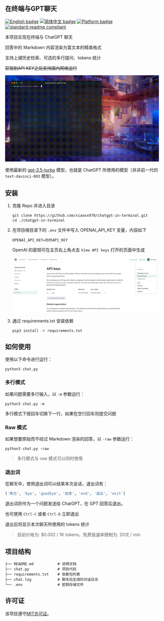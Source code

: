 ## 在终端与GPT聊天

[![English badge](https://img.shields.io/badge/%E8%8B%B1%E6%96%87-English-blue)](./README.md)
[![简体中文 badge](https://img.shields.io/badge/%E7%AE%80%E4%BD%93%E4%B8%AD%E6%96%87-Simplified%20Chinese-blue)](./README.zh-CN.md)
[![Platform badge](https://img.shields.io/badge/Platform-MacOS%7CWindows%7CLinux-green)]()
[![standard-readme compliant](https://img.shields.io/badge/readme%20style-standard-brightgreen.svg)](https://github.com/RichardLitt/standard-readme)

本项目实现在终端与 ChatGPT 聊天

回答中的 Markdown 内容渲染为富文本的精美格式

支持上键历史检索、可选的多行提问、tokens 统计

~~获取到API KEY之后支持国内网络运行~~

![example](README.assets/small.gif)

使用最新的 [gpt-3.5-turbo](https://platform.openai.com/docs/guides/chat/chat-completions-beta) 模型，也就是 ChatGPT 所使用的模型（并非前一代的 `text-davinci-003` 模型）。

## 安装

1. 克隆 Repo 并进入目录

   ```shell
   git clone https://github.com/xiaoxx970/chatgpt-in-terminal.git
   cd ./chatgpt-in-terminal
   ```

2. 在项目根目录下的 `.env` 文件中写入 OPENAI_API_KEY 变量，内容如下

   ```
   OPENAI_API_KEY=你的API_KEY
   ```

   OpenAI 的密钥可在主页右上角点击 `View API keys` 打开的页面中生成

   ![image-20230303233352970](README.assets/image-20230303233352970.png)

3. 通过 requirements.txt 安装依赖

   ```shell
   pip3 install -r requirements.txt
   ```

## 如何使用

使用以下命令进行运行：

```shell
python3 chat.py
```

### 多行模式

如果问题需要多行输入，以 `-m` 参数运行：

```shell
python3 chat.py -m
```

多行模式下按回车切换下一行，如果在空行回车则提交问题

### Raw 模式

如果想要原始而不经过 Markdown 渲染的回答，以 `-raw` 参数运行：

```shell
python3 chat.py -raw
```

> 多行模式与 raw 模式可以同时使用

### 退出词

在聊天中，使用退出词可以结束本次会话，退出词有：

```py
['再见', 'bye', 'goodbye', '结束', 'end', '退出', 'exit']
```

退出词将作为一个问题发送给 ChatGPT，在 GPT 回答后退出。

也可使用 `Ctrl-C` 或者 `Ctrl-D` 立即退出

退出后将显示本次聊天所使用的 tokens 统计

> 目前价格为: $0.002 / 1K tokens，免费版速率限制为: 20次 / min

## 项目结构

```
├── README.md           # 说明文档
├── chat.py             # 项目代码
├── requirements.txt    # 依赖包列表
├── chat.log            # 聊天后生成的对话日志
└── .env                # 密钥存储文件
```

## 许可证

该项目遵守[MIT许可证](LICENSE)。